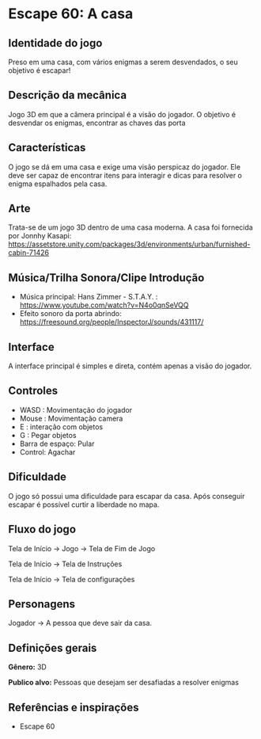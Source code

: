 # Escape 60: A casa

## Identidade do jogo

Preso em uma casa, com vários enigmas a serem desvendados, o seu objetivo é escapar!

## Descrição da mecânica

Jogo 3D em que a câmera principal é a visão do jogador. O objetivo é desvendar os enigmas, encontrar as chaves das porta

## Características

O jogo se dá em uma casa e exige uma visão perspicaz do jogador. Ele deve ser capaz de encontrar itens para interagir e dicas para resolver o enigma espalhados pela casa.

## Arte

Trata-se de um jogo 3D dentro de uma casa moderna.
A casa foi fornecida por Jonnhy Kasapi: https://assetstore.unity.com/packages/3d/environments/urban/furnished-cabin-71426


## Música/Trilha Sonora/Clipe Introdução

- Música principal: Hans Zimmer - S.T.A.Y. : https://www.youtube.com/watch?v=N4o0qnSeVQQ
- Efeito sonoro da porta abrindo: https://freesound.org/people/InspectorJ/sounds/431117/

## Interface

A interface principal é simples e direta, contém apenas a visão do jogador.

## Controles

- WASD : Movimentação do jogador
- Mouse : Movimentação camera
- E : interação com objetos
- G : Pegar objetos
- Barra de espaço: Pular
- Control: Agachar

## Dificuldade

O jogo só possui uma dificuldade para escapar da casa. Após conseguir escapar é possível curtir a liberdade no mapa.

## Fluxo do jogo

Tela de Início -> Jogo -> Tela de Fim de Jogo

Tela de Início -> Tela de Instruções

Tela de Início -> Tela de configurações


## Personagens

Jogador -> A pessoa que deve sair da casa.


## Definições gerais

**Gênero:** 3D

**Publico alvo:** Pessoas que desejam ser desafiadas a resolver enigmas

## Referências e inspirações

- Escape 60
